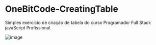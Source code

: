 # OneBitCode-CreatingTable
Simples exercício de criação de tabela do curso Programador Full Stack javaScript Profissional.


![image](https://user-images.githubusercontent.com/65515537/156621837-75c1d646-415d-4124-83b3-e7acc6d8f014.png)
